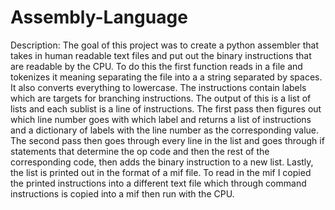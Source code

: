 # Assembly-Language

Description:
The goal of this project was to create a python assembler that takes in human readable text files and put out the binary instructions that are readable by the CPU. To do this the first function reads in a file and tokenizes it meaning separating the file into a a string separated by spaces. It also converts everything to lowercase. The instructions contain labels which are targets for branching instructions. The output of this is a list of lists and each sublist is a line of instructions. The first pass then figures out which line number goes with which label and returns  a list of instructions and a dictionary of labels with the line number as the corresponding value. The second pass then goes through every line in the list and goes through if statements that determine the op code and then the rest of the corresponding code, then adds the binary instruction to a new list. Lastly, the list is printed out in the format of a mif file. To read in the mif I copied the printed instructions into a different text file which through command instructions is copied into a mif then run with the CPU.
